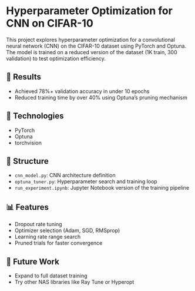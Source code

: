 # Hyperparameter Optimization for CNN on CIFAR-10

This project explores hyperparameter optimization for a convolutional neural network (CNN) on the CIFAR-10 dataset using PyTorch and Optuna. The model is trained on a reduced version of the dataset (1K train, 300 validation) to test optimization efficiency.

## 🚀 Results
- Achieved 78%+ validation accuracy in under 10 epochs
- Reduced training time by over 40% using Optuna’s pruning mechanism

## 🔧 Technologies
- PyTorch
- Optuna
- torchvision

## 📁 Structure
- `cnn_model.py`: CNN architecture definition
- `optuna_tuner.py`: Hyperparameter search and training loop
- `run_experiment.ipynb`: Jupyter Notebook version of the training pipeline

## 📊 Features
- Dropout rate tuning
- Optimizer selection (Adam, SGD, RMSprop)
- Learning rate range search
- Pruned trials for faster convergence

## 🧠 Future Work
- Expand to full dataset training
- Try other NAS libraries like Ray Tune or Hyperopt
